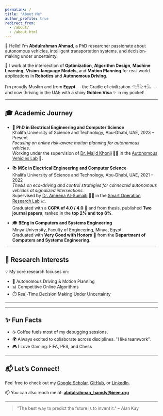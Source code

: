 ```yaml
---
permalink: /
title: "About Me"
author_profile: true
redirect_from: 
  - /about/
  - /about.html
---
```


👋 Hello! I'm **Abdulrahman Ahmad**, a PhD researcher passionate about autonomous vehicles, intelligent transportation systems, and decision-making under uncertainty.

🚗 I work at the intersection of **Optimization**, **Algorithm Design**, **Machine Learning**, **Vision-language Models**, and **Motion Planning** for real-world applications in **Robotics** and **Autonomous Driving**.

I’m proudly Muslim and from **Egypt**  — the Cradle of civilization 𓂀𓋹𓃠☥𓅓 — and now thriving in the UAE with a shiny **Golden Visa** ✨ in my pocket!

---

## 🎓 Academic Journey

- 🧠 **PhD in Electrical Engineering and Computer Science**  
  Khalifa University of Science and Technology, Abu-Dhabi, UAE, 2023 – Present  
  *Focusing on online risk-aware motion planning for autonomous vehicles.*  
  Working under the supervision of [Dr. Majid Khonji](https://www.ku.ac.ae/college-people/majid-khonji) 👨‍🏫 in the [Autonomous Vehicles Lab](https://avlab.io/) 🚗.

- 📚 **MSc in Electrical Engineering and Computer Science**  
  Khalifa University of Science and Technology, Abu-Dhabi, UAE, 2021 – 2022  
  *Thesis on eco-driving and control strategies for connected autonomous vehicles at signalized intersections.*  
  Supervised by [Dr. Ameena Al-Sumaiti](https://www.ku.ac.ae/college-people/ameena-al-sumaiti) 👩‍🏫 in the [Smart Operation Research Lab](https://www.ku.ac.ae/facilities/the-smart-operation-lab) 📈.  
  Graduated with a **CGPA of 4.0 / 4.0** 🏅 and from thesis, published **Two journal papers**, ranked in the **top 2% and top 8%**.

- 🎓 **BEng in Computers and Systems Engineering**  
  Minya University, Faculty of Engineering, Minya, Egypt  
  Graduated with **Very Good with Honors** 🌟 from the **Department of Computers and Systems Engineering**.

---

## 🔬 Research Interests

💡 My core research focuses on:

- 🚗 Autonomous Driving & Motion Planning  
- 📊 Competitive Online Algorithms  
- ⏱️ Real-Time Decision Making Under Uncertainty

---
<!-- 
## 🛠️ Tools & Tech I Work With

- 🧠 Machine Learning: Python, PyTorch, TensorFlow  
- 🛣️ ROS2, CARLA Simulator  
- 📹 OpenCV, Detectron2, CLIP, BLIP  
- 📈 Optimization: many solvers such as Gurobi, ....etc  
- ☁️ Coding: GitHub, VS Code -->

---

## ✨ Fun Facts

- ☕ Coffee fuels most of my debugging sessions.
- 🌍 Always excited to collaborate across disciplines. "I like teamwork".
- 🎮 I Love Gaming: FIFA, PES, and Chess

---

## 📬 Let’s Connect!

Feel free to check out my [Google Scholar](https://scholar.google.com/citations?user=-yqOHxIAAAAJ&hl=en), [GitHub](https://github.com/abdohamdy7), or [LinkedIn](https://www.linkedin.com/in/abdurrahmanhamdy).

📫 You can also reach me at: **abdulrahman_hamdy@ieee.org**

---

> "The best way to predict the future is to invent it." – Alan Kay

